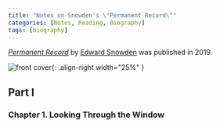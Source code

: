 ```yaml
---
title: "Notes on Snowden's \"Permanent Record\""
categories: [Notes, Reading, Biography]
tags: [biography]
---
```


[*Permanent Record*](https://www.amazon.com/dp/1250237238) by [Edward Snowden](https://twitter.com/snowden) was published in 2019.

![front cover](https://images-na.ssl-images-amazon.com/images/I/51z1ZaEn6sL._SX327_BO1,204,203,200_.jpg){: .align-right width="25%" }

## Part I

### Chapter 1. Looking Through the Window
